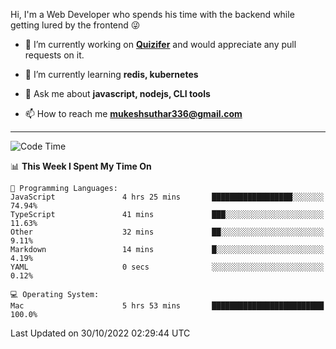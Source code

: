 Hi, I'm a Web Developer who spends his time with the backend while getting lured by the frontend 😜

- 🔭 I’m currently working on **[Quizifer](https://github.com/SutharMukesh/Quizifer/)** and would appreciate any pull requests on it.

- 🌱 I’m currently learning **redis, kubernetes**

- 💬 Ask me about **javascript, nodejs, CLI tools**

- 📫 How to reach me **mukeshsuthar336@gmail.com**

---
<!--START_SECTION:waka-->
![Code Time](http://img.shields.io/badge/Code%20Time-1%2C838%20hrs%201%20min-blue)

📊 **This Week I Spent My Time On** 

```text
💬 Programming Languages: 
JavaScript               4 hrs 25 mins       ██████████████████░░░░░░░   74.94% 
TypeScript               41 mins             ███░░░░░░░░░░░░░░░░░░░░░░   11.63% 
Other                    32 mins             ██░░░░░░░░░░░░░░░░░░░░░░░   9.11% 
Markdown                 14 mins             █░░░░░░░░░░░░░░░░░░░░░░░░   4.19% 
YAML                     0 secs              ░░░░░░░░░░░░░░░░░░░░░░░░░   0.12%

💻 Operating System: 
Mac                      5 hrs 53 mins       █████████████████████████   100.0%

```


 Last Updated on 30/10/2022 02:29:44 UTC
<!--END_SECTION:waka-->
